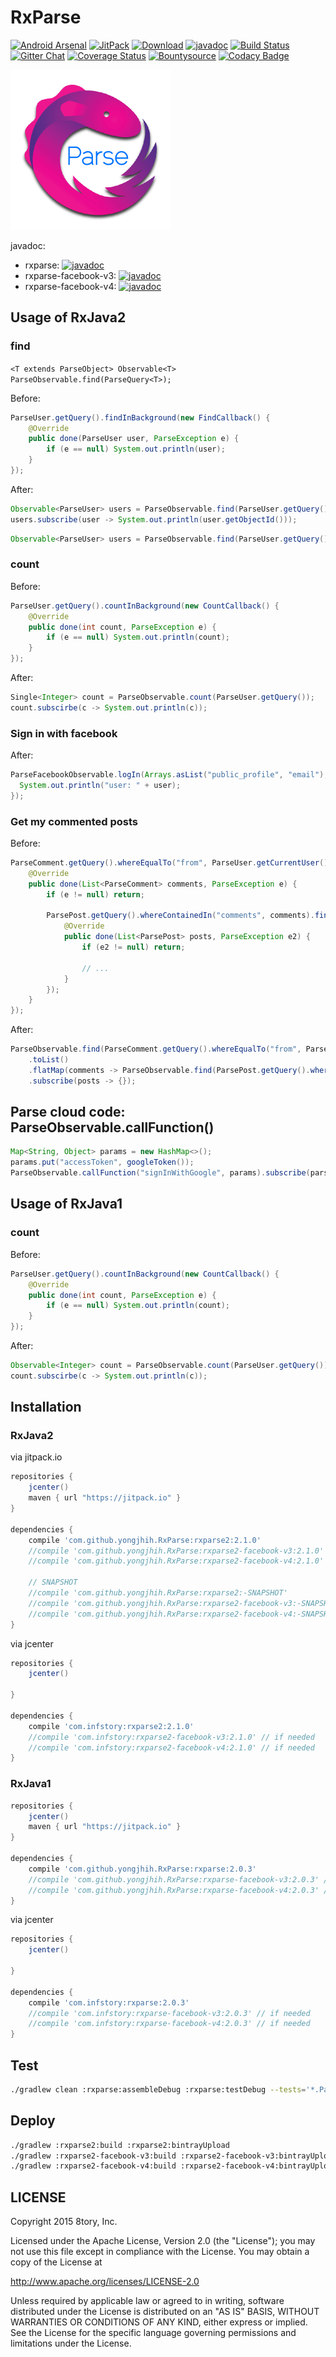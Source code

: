 # RxParse

[![Android Arsenal](https://img.shields.io/badge/Android%20Arsenal-RxParse-brightgreen.svg?style=flat)](http://android-arsenal.com/details/1/1670)
[![JitPack](https://img.shields.io/github/tag/yongjhih/RxParse.svg?label=JitPack)](https://jitpack.io/#yongjhih/RxParse)
[![Download](https://api.bintray.com/packages/yongjhih/maven/rxparse2/images/download.svg)](https://bintray.com/yongjhih/maven/rxparse2/_latestVersion)
[![javadoc](https://img.shields.io/github/tag/yongjhih/RxParse.svg?label=javadoc)](https://jitpack.io/com/github/yongjhih/RxParse/rxparse2/-SNAPSHOT/javadoc/)
[![Build Status](https://travis-ci.org/yongjhih/RxParse.svg)](https://travis-ci.org/yongjhih/RxParse)
[![Gitter Chat](https://img.shields.io/gitter/room/yongjhih/RxParse.svg)](https://gitter.im/yongjhih/RxParse)
[![Coverage Status](https://coveralls.io/repos/github/yongjhih/RxParse/badge.svg)](https://coveralls.io/github/yongjhih/RxParse)
[![Bountysource](https://bountysource.com/badge/team?team_id=43965&style=bounties_posted)](https://bountysource.com/teams/8tory/bounties)
[![Codacy Badge](https://api.codacy.com/project/badge/Grade/c583ae8fff9f4855954133c9146a11e4)](https://codacy.com/app/yongjhih/RxParse)
<!--[![javadoc.io](https://javadocio-badges.herokuapp.com/com.infstory/rxparse/badge.svg)](http://www.javadoc.io/doc/com.infstory/rxparse/)-->
<!--[![Coveralls](https://img.shields.io/coveralls/yongjhih/RxParse.svg)](https://coveralls.io/github/yongjhih/RxParse)-->

[![rxparse.png](art/rxparse.png)](art/rxparse.png)

javadoc:

* rxparse: [![javadoc](https://img.shields.io/github/tag/yongjhih/RxParse.svg?label=javadoc)](https://jitpack.io/com/github/yongjhih/RxParse/rxparse2/-SNAPSHOT/javadoc/)
* rxparse-facebook-v3: [![javadoc](https://img.shields.io/github/tag/yongjhih/RxParse.svg?label=javadoc)](https://jitpack.io/com/github/yongjhih/RxParse/rxparse2-facebook-v3/-SNAPSHOT/javadoc/)
* rxparse-facebook-v4: [![javadoc](https://img.shields.io/github/tag/yongjhih/RxParse.svg?label=javadoc)](https://jitpack.io/com/github/yongjhih/RxParse/rxparse2-facebook-v4/-SNAPSHOT/javadoc/)

<!--* rxparse: [![javadoc](https://img.shields.io/github/tag/yongjhih/RxParse.svg?label=javadoc)](https://jitpack.io/com/github/yongjhih/RxParse/rxparse/2.0.0/javadoc/)-->
<!--* rxparse-facebook-v3: [![javadoc](https://img.shields.io/github/tag/yongjhih/RxParse.svg?label=javadoc)](https://jitpack.io/com/github/yongjhih/RxParse/rxparse-facebook-v3/2.0.0/javadoc/)-->
<!--* rxparse-facebook-v4: [![javadoc](https://img.shields.io/github/tag/yongjhih/RxParse.svg?label=javadoc)](https://jitpack.io/com/github/yongjhih/RxParse/rxparse-facebook-v4/2.0.0/javadoc/)-->

<!--rxparse: [![javadoc.io](https://javadocio-badges.herokuapp.com/com.infstory/rxparse/badge.svg)](http://www.javadoc.io/doc/com.infstory/rxparse/)-->
<!--rxparse-facebook-v3 (ParseFacebookUtils v3): [![javadoc.io](https://javadocio-badges.herokuapp.com/com.infstory/rxparse-facebook-v3/badge.svg)](http://www.javadoc.io/doc/com.infstory/rxparse-facebook-v3/)-->
<!--rxparse-facebook-v4 (ParseFacebookUtils v4): [![javadoc.io](https://javadocio-badges.herokuapp.com/com.infstory/rxparse-facebook-v4/badge.svg)](http://www.javadoc.io/doc/com.infstory/rxparse-facebook-v4/)-->

## Usage of RxJava2

### find

`<T extends ParseObject> Observable<T> ParseObservable.find(ParseQuery<T>);`

Before:

```java
ParseUser.getQuery().findInBackground(new FindCallback() {
    @Override
    public done(ParseUser user, ParseException e) {
        if (e == null) System.out.println(user);
    }
});
```

After:

```java
Observable<ParseUser> users = ParseObservable.find(ParseUser.getQuery());
users.subscribe(user -> System.out.println(user.getObjectId()));
```

```java
Observable<ParseUser> users = ParseObservable.find(ParseUser.getQuery().setLimit(1000));
```

### count

Before:

```java
ParseUser.getQuery().countInBackground(new CountCallback() {
    @Override
    public done(int count, ParseException e) {
        if (e == null) System.out.println(count);
    }
});
```

 After:

```java
Single<Integer> count = ParseObservable.count(ParseUser.getQuery());
count.subscirbe(c -> System.out.println(c));
```

### Sign in with facebook

After:

```java
ParseFacebookObservable.logIn(Arrays.asList("public_profile", "email"), activity).subscribe(user -> {
  System.out.println("user: " + user);
});
```

### Get my commented posts

Before:

```java
ParseComment.getQuery().whereEqualTo("from", ParseUser.getCurrentUser()).findInBackground(new FindCallback<ParseComment> {
    @Override
    public done(List<ParseComment> comments, ParseException e) {
        if (e != null) return;

        ParsePost.getQuery().whereContainedIn("comments", comments).findInBackground(new FindCallback<ParsePost>() {
            @Override
            public done(List<ParsePost> posts, ParseException e2) {
                if (e2 != null) return;

                // ...
            }
        });
    }
});
```

After:

```java
ParseObservable.find(ParseComment.getQuery().whereEqualTo("from", ParseUser.getCurrentUser()))
    .toList()
    .flatMap(comments -> ParseObservable.find(ParsePost.getQuery().whereContainedIn("comments", comments)))
    .subscribe(posts -> {});
```

## Parse cloud code: ParseObservable.callFunction()

```java
Map<String, Object> params = new HashMap<>();
params.put("accessToken", googleToken());
ParseObservable.callFunction("signInWithGoogle", params).subscribe(parseToken -> {});
```

## Usage of RxJava1

### count

Before:

```java
ParseUser.getQuery().countInBackground(new CountCallback() {
    @Override
    public done(int count, ParseException e) {
        if (e == null) System.out.println(count);
    }
});
```

 After:

```java
Observable<Integer> count = ParseObservable.count(ParseUser.getQuery());
count.subscirbe(c -> System.out.println(c));
```

## Installation

### RxJava2

via jitpack.io

```gradle
repositories {
    jcenter()
    maven { url "https://jitpack.io" }
}

dependencies {
    compile 'com.github.yongjhih.RxParse:rxparse2:2.1.0'
    //compile 'com.github.yongjhih.RxParse:rxparse2-facebook-v3:2.1.0' // if needed
    //compile 'com.github.yongjhih.RxParse:rxparse2-facebook-v4:2.1.0' // if needed

    // SNAPSHOT
    //compile 'com.github.yongjhih.RxParse:rxparse2:-SNAPSHOT'
    //compile 'com.github.yongjhih.RxParse:rxparse2-facebook-v3:-SNAPSHOT' // if needed
    //compile 'com.github.yongjhih.RxParse:rxparse2-facebook-v4:-SNAPSHOT' // if needed
}
```

via jcenter

```gradle
repositories {
    jcenter()

}

dependencies {
    compile 'com.infstory:rxparse2:2.1.0'
    //compile 'com.infstory:rxparse2-facebook-v3:2.1.0' // if needed
    //compile 'com.infstory:rxparse2-facebook-v4:2.1.0' // if needed
}
```


### RxJava1

```gradle
repositories {
    jcenter()
    maven { url "https://jitpack.io" }
}

dependencies {
    compile 'com.github.yongjhih.RxParse:rxparse:2.0.3'
    //compile 'com.github.yongjhih.RxParse:rxparse-facebook-v3:2.0.3' // if needed
    //compile 'com.github.yongjhih.RxParse:rxparse-facebook-v4:2.0.3' // if needed
}
```

via jcenter

```gradle
repositories {
    jcenter()

}

dependencies {
    compile 'com.infstory:rxparse:2.0.3'
    //compile 'com.infstory:rxparse-facebook-v3:2.0.3' // if needed
    //compile 'com.infstory:rxparse-facebook-v4:2.0.3' // if needed
}
```

## Test

```bash
./gradlew clean :rxparse:assembleDebug :rxparse:testDebug --tests='*.ParseObservableTest'
```

## Deploy

```bash
./gradlew :rxparse2:build :rxparse2:bintrayUpload
./gradlew :rxparse2-facebook-v3:build :rxparse2-facebook-v3:bintrayUpload
./gradlew :rxparse2-facebook-v4:build :rxparse2-facebook-v4:bintrayUpload
```

## LICENSE

Copyright 2015 8tory, Inc.

Licensed under the Apache License, Version 2.0 (the "License"); you may not use this file except in compliance with the License. You may obtain a copy of the License at

http://www.apache.org/licenses/LICENSE-2.0

Unless required by applicable law or agreed to in writing, software distributed under the License is distributed on an "AS IS" BASIS, WITHOUT WARRANTIES OR CONDITIONS OF ANY KIND, either express or implied. See the License for the specific language governing permissions and limitations under the License.
